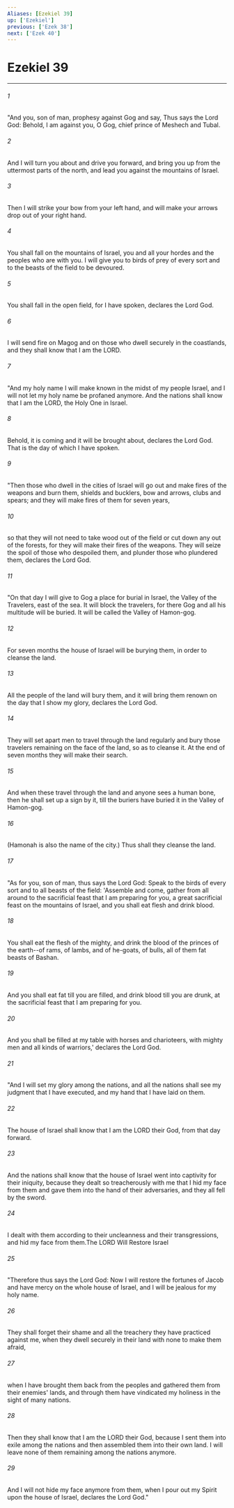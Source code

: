 ```yaml
---
Aliases: [Ezekiel 39]
up: ['Ezekiel']
previous: ['Ezek 38']
next: ['Ezek 40']
---
```

# Ezekiel 39
***



###### 1 
"And you, son of man, prophesy against Gog and say, Thus says the Lord God: Behold, I am against you, O Gog, chief prince of Meshech and Tubal. 

###### 2 
And I will turn you about and drive you forward, and bring you up from the uttermost parts of the north, and lead you against the mountains of Israel. 

###### 3 
Then I will strike your bow from your left hand, and will make your arrows drop out of your right hand. 

###### 4 
You shall fall on the mountains of Israel, you and all your hordes and the peoples who are with you. I will give you to birds of prey of every sort and to the beasts of the field to be devoured. 

###### 5 
You shall fall in the open field, for I have spoken, declares the Lord God. 

###### 6 
I will send fire on Magog and on those who dwell securely in the coastlands, and they shall know that I am the LORD. 

###### 7 
"And my holy name I will make known in the midst of my people Israel, and I will not let my holy name be profaned anymore. And the nations shall know that I am the LORD, the Holy One in Israel. 

###### 8 
Behold, it is coming and it will be brought about, declares the Lord God. That is the day of which I have spoken. 

###### 9 
"Then those who dwell in the cities of Israel will go out and make fires of the weapons and burn them, shields and bucklers, bow and arrows, clubs and spears; and they will make fires of them for seven years, 

###### 10 
so that they will not need to take wood out of the field or cut down any out of the forests, for they will make their fires of the weapons. They will seize the spoil of those who despoiled them, and plunder those who plundered them, declares the Lord God. 

###### 11 
"On that day I will give to Gog a place for burial in Israel, the Valley of the Travelers, east of the sea. It will block the travelers, for there Gog and all his multitude will be buried. It will be called the Valley of Hamon-gog. 

###### 12 
For seven months the house of Israel will be burying them, in order to cleanse the land. 

###### 13 
All the people of the land will bury them, and it will bring them renown on the day that I show my glory, declares the Lord God. 

###### 14 
They will set apart men to travel through the land regularly and bury those travelers remaining on the face of the land, so as to cleanse it. At the end of seven months they will make their search. 

###### 15 
And when these travel through the land and anyone sees a human bone, then he shall set up a sign by it, till the buriers have buried it in the Valley of Hamon-gog. 

###### 16 
(Hamonah is also the name of the city.) Thus shall they cleanse the land. 

###### 17 
"As for you, son of man, thus says the Lord God: Speak to the birds of every sort and to all beasts of the field: 'Assemble and come, gather from all around to the sacrificial feast that I am preparing for you, a great sacrificial feast on the mountains of Israel, and you shall eat flesh and drink blood. 

###### 18 
You shall eat the flesh of the mighty, and drink the blood of the princes of the earth--of rams, of lambs, and of he-goats, of bulls, all of them fat beasts of Bashan. 

###### 19 
And you shall eat fat till you are filled, and drink blood till you are drunk, at the sacrificial feast that I am preparing for you. 

###### 20 
And you shall be filled at my table with horses and charioteers, with mighty men and all kinds of warriors,' declares the Lord God. 

###### 21 
"And I will set my glory among the nations, and all the nations shall see my judgment that I have executed, and my hand that I have laid on them. 

###### 22 
The house of Israel shall know that I am the LORD their God, from that day forward. 

###### 23 
And the nations shall know that the house of Israel went into captivity for their iniquity, because they dealt so treacherously with me that I hid my face from them and gave them into the hand of their adversaries, and they all fell by the sword. 

###### 24 
I dealt with them according to their uncleanness and their transgressions, and hid my face from them.The LORD Will Restore Israel 

###### 25 
"Therefore thus says the Lord God: Now I will restore the fortunes of Jacob and have mercy on the whole house of Israel, and I will be jealous for my holy name. 

###### 26 
They shall forget their shame and all the treachery they have practiced against me, when they dwell securely in their land with none to make them afraid, 

###### 27 
when I have brought them back from the peoples and gathered them from their enemies' lands, and through them have vindicated my holiness in the sight of many nations. 

###### 28 
Then they shall know that I am the LORD their God, because I sent them into exile among the nations and then assembled them into their own land. I will leave none of them remaining among the nations anymore. 

###### 29 
And I will not hide my face anymore from them, when I pour out my Spirit upon the house of Israel, declares the Lord God."

